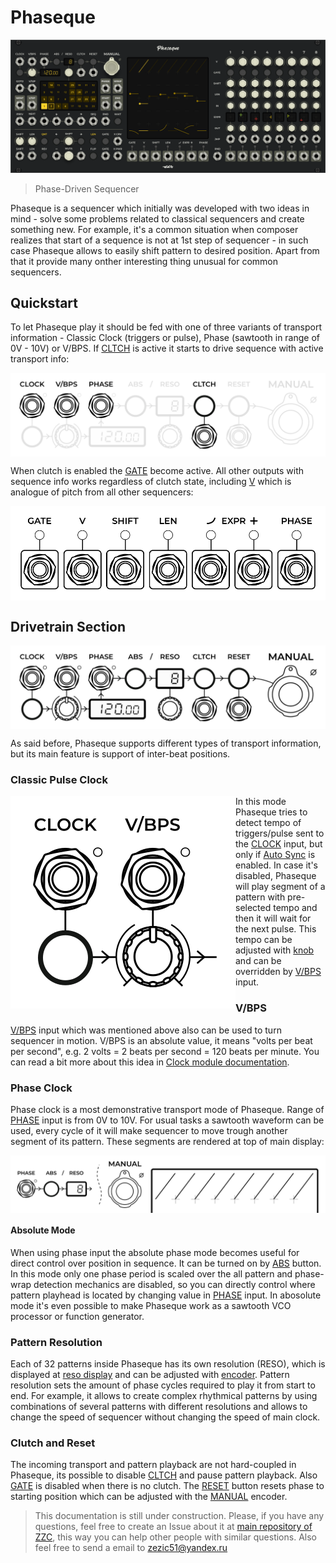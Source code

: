 <!---
start: simple
-->

# Phaseque

<p align='center' class='md-only'>
  <img src='phaseque.svg'/>
</p>

> Phase-Driven Sequencer

Phaseque is a sequencer which initially was developed with two ideas in mind - solve some problems related to classical sequencers and create something new. For example, it's a common situation when composer realizes that start of a sequence is not at 1st step of sequencer - in such case Phaseque allows to easily shift pattern to desired position. Apart from that it provide many onther interesting thing unusual for common sequencers.

## Quickstart

To let Phaseque play it should be fed with one of three variants of transport information - Classic Clock (triggers or pulse), Phase (sawtooth in range of 0V - 10V) or V/BPS. If [CLTCH](#controls-cltch) is active it starts to drive sequence with active transport info:

<img align='middle' src='phaseque-quickstart.svg'/>

When clutch is enabled the [GATE](#outputs-gate) become active. All other outputs with sequence info works regardless of clutch state, including [V](#outputs-v) which is analogue of pitch from all other sequencers:

<img align='middle' src='phaseque-output.svg'/>

## Drivetrain Section

<img align='middle' src='phaseque-transmission.svg'/>

As said before, Phaseque supports different types of transport information, but its main feature is support of inter-beat positions.

### Classic Pulse Clock

<img align='left' src='phaseque-clock.svg'/>

In this mode Phaseque tries to detect tempo of triggers/pulse sent to the [CLOCK](#inputs-clock) input, but only if [Auto Sync](#controls-auto-sync) is enabled. In case it's disabled, Phaseque will play segment of a pattern with pre-selected tempo and then it will wait for the next pulse. This tempo can be adjusted with [knob](#controls-bpm) and can be overridden by [V/BPS](#inputs-vbps) input.

### V/BPS

[V/BPS](#inputs-vbps) input which was mentioned above also can be used to turn sequencer in motion. V/BPS is an absolute value, it means "volts per beat per second", e.g. 2 volts = 2 beats per second = 120 beats per minute. You can read a bit more about this idea in [Clock module documentation](./clock).

### Phase Clock

Phase clock is a most demonstrative transport mode of Phaseque. Range of [PHASE](#inputs-phase) input is from 0V to 10V. For usual tasks a sawtooth waveform can be used, every cycle of it will make sequencer to move trough another segment of its pattern. These segments are rendered at top of main display:

<img align='middle' src='phaseque-phases.svg'/>

#### Absolute Mode

When using phase input the absolute phase mode becomes useful for direct control over position in sequence. It can be turned on by [ABS](#controls-abs) button. In this mode only one phase period is scaled over the all pattern and phase-wrap detection mechanics are disabled, so you can directly control where pattern playhead is located by changing value in [PHASE](#inputs-phase) input. In abosolute mode it's even possible to make Phaseque work as a sawtooth VCO processor or function generator.

### Pattern Resolution

Each of 32 patterns inside Phaseque has its own resolution (RESO), which is displayed at [reso display](#indicators-resolution) and can be adjusted with [encoder](#controls-resolution). Pattern resolution sets the amount of phase cycles required to play it from start to end. For example, it allows to create complex rhythmical patterns by using combinations of several patterns with different resolutions and allows to change the speed of sequencer without changing the speed of main clock.

### Clutch and Reset

The incoming transport and pattern playback are not hard-coupled in Phaseque, its possible to disable [CLTCH](#controls-clutch) and pause pattern playback. Also [GATE](#outputs-gate) is disabled when there is no clutch. The [RESET](#controls-reset) button resets phase to starting position which can be adjusted with the [MANUAL](#controls-manual) encoder.

>This documentation is still under construction. Please, if you have any questions, feel free to create an Issue about it at [main repository of ZZC](https://github.com/zezic/ZZC/issues/new), this way you can help other people with similar questions. Also feel free to send a email to [zezic51@yandex.ru](mailto:zezic51@yandex.ru)

<!---
end: simple
-->
